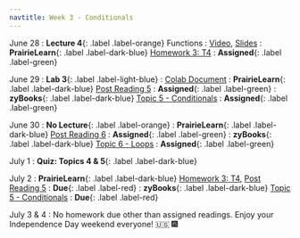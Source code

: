 ```yaml
---
navtitle: Week 3 - Conditionals
---
```


June 28 
: **Lecture 4**{: .label .label-orange} Functions
  : [Video](#), [Slides](#)
: **PrairieLearn**{: .label .label-dark-blue}  [Homework 3: T4](#)
  : **Assigned**{: .label .label-green} 

June 29
: **Lab 3**{: .label .label-light-blue}[](#)
  : [Colab Document](#)
: **PrairieLearn**{: .label .label-dark-blue} [Post Reading 5](#)
  : **Assigned**{: .label .label-green} 
: **zyBooks**{: .label .label-dark-blue} [Topic 5 - Conditionals](#)
  : **Assigned**{: .label .label-green} 

June 30 
: **No Lecture**{: .label .label-orange} 
: **PrairieLearn**{: .label .label-dark-blue}  [Post Reading 6](#)
  : **Assigned**{: .label .label-green} 
: **zyBooks**{: .label .label-dark-blue} [Topic 6 - Loops](#)
  : **Assigned**{: .label .label-green} 

July 1
: **Quiz: Topics 4 & 5**{: .label .label-dark-blue}  

July 2
: **PrairieLearn**{: .label .label-dark-blue} [Homework 3: T4](#), [Post Reading 5](#)
  : **Due**{: .label .label-red} 
: **zyBooks**{: .label .label-dark-blue} [Topic 5 - Conditionals](#)
  : **Due**{: .label .label-red} 

July 3 & 4 
: No homework due other than assigned readings. Enjoy your Independence Day weekend everyone! 🇺🇸  🎆
